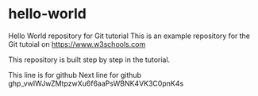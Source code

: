 # hello-world
Hello World repository for Git tutorial
This is an example repository for the Git tutoial on https://www.w3schools.com

This repository is built step by step in the tutorial. 

This line is for github
Next line for github
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
